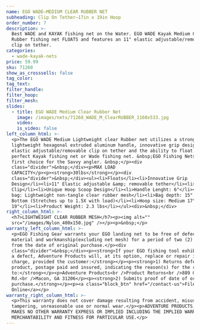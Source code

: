 ```yaml
---
name: EGO WADE—MEDIUM CLEAR RUBBER NET
subheading: Clip On Tether—17in x 19in Hoop
order_number: 7
description: >-
  Best WADE and KAYAK fishing net on the Water. EGO WADE Kayak Medium Clear
  Rubber fishing net FLOATS and features an 11" elastic adjustable/removable
  clip on tether.
categories:
  - wade-kayak-nets
price: 59.99
sku: 71268
show_as_crosssells: false
tag_color:
tag_text:
filter_handle:
filter_hoop:
filter_mesh:
slides:
  - title: EGO WADE Medium Clear Rubber Net
    image: /images/nets/71268_WADE_M_ClearRUBBER_1160x533.jpg
    video:
    is_video: false
left_column_html: >-
  <p>The EGO WADE Medium Lightweight clear Rubber net utilizes a strong,
  lightweight hexagonal extruded aluminum handle, innovative grip design, an 11"
  elastic adjustable/removable clip on tether and the ability to float. What a
  perfect Kayak fishing net or Wade fishing net. &nbsp;EGO Fishing Nets are the
  first choice for the Savvy angler. &nbsp;</p><div
  class="divider">&nbsp;</div><p>MAX LOAD
  CAPACITY</p><p><strong>30lbs</strong></p><div
  class="divider">&nbsp;</div><ul><li>Floats</li><li>Innovative Grip
  Design</li><li>11" Elastic adjustable &amp; removable tether</li><li>Aluminum
  Clip</li><li>Unique Hoop Scoop Design</li><li>Handle Lenght: 6"</li><li>Mesh
  bag: Lightweight non-tangle clear rubber mesh</li><li>Bag depth: 15" Flat
  Bottom (Stretches up to 1.5X with load)</li><li>Hoop size: Medium 17" x
  19"</li><li>Product Weight: 2.3 lbs</li></ul><div>&nbsp;</div>
right_column_html: >-
  <h7>LIGHTWEIGHT CLEAR RUBBER MESH</h7><p><img alt=""
  src="/images/Nylon_400x150.jpg" /></p><p>&nbsp;</p>
warranty_left_column_html: >-
  <p>EGO Fishing Gear warrants your EGO landing net to be free of defects in
  material and workmanship(excluding net mesh) for a period of two (2) years
  from the date of original purchase.</p><div
  class="divider">&nbsp;</div><p><strong>If your EGO fishing tool exhibits such
  a defect, Adventure Products will, at its option, replace or repair it without
  charge, provided the customer:</strong></p><p><strong>1) Returns defective
  product, postage paid and insured, indicating the reason(s) for the return
  to:</strong></p><p>Adventure Products<br />Product Returns<br />889 Guy Paine
  Rd.<br />Macon, GA 31206</p><p><strong>2) Submits proof of date of original
  purchase.</strong></p><p><a class="block_btn" href="/contact-us">File Claim
  Online</a></p>
warranty_right_column_html: >-
  <p>This warranty does not cover damage resulting from accident, misuse, abuse,
  tampering, unreasonable use or normal wear.</p><p>ADVENTURE PRODUCTS, INC.
  MAKES NO OTHER WARRANTY EXPRESS OR IMPLIED INCLUDING THE IMPLIED WARRANTIES OF
  MERCHANTABILITY AND FITNESS FOR PARTICULAR USE.</p>
---
```

